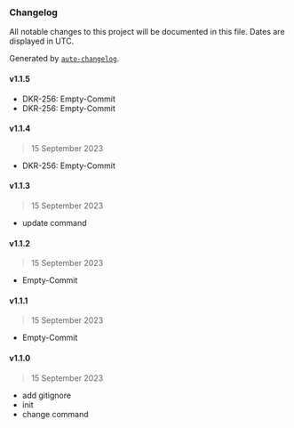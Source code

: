 ### Changelog

All notable changes to this project will be documented in this file. Dates are displayed in UTC.

Generated by [`auto-changelog`](https://github.com/CookPete/auto-changelog).

#### v1.1.5

- DKR-256: Empty-Commit
- DKR-256: Empty-Commit

#### v1.1.4

> 15 September 2023

- DKR-256: Empty-Commit

#### v1.1.3

> 15 September 2023

- update command

#### v1.1.2

> 15 September 2023

- Empty-Commit

#### v1.1.1

> 15 September 2023

- Empty-Commit

#### v1.1.0

> 15 September 2023

- add gitignore
- init
- change command
